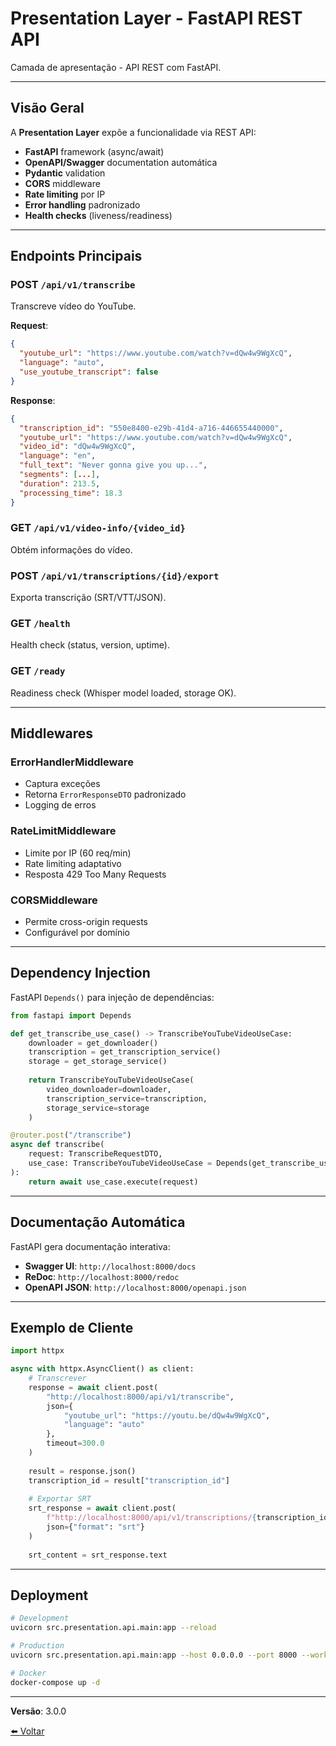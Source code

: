 # Presentation Layer - FastAPI REST API

Camada de apresentação - API REST com FastAPI.

---

## Visão Geral

A **Presentation Layer** expõe a funcionalidade via REST API:
- **FastAPI** framework (async/await)
- **OpenAPI/Swagger** documentation automática
- **Pydantic** validation
- **CORS** middleware
- **Rate limiting** por IP
- **Error handling** padronizado
- **Health checks** (liveness/readiness)

---

## Endpoints Principais

### POST `/api/v1/transcribe`
Transcreve vídeo do YouTube.

**Request**:
```json
{
  "youtube_url": "https://www.youtube.com/watch?v=dQw4w9WgXcQ",
  "language": "auto",
  "use_youtube_transcript": false
}
```

**Response**:
```json
{
  "transcription_id": "550e8400-e29b-41d4-a716-446655440000",
  "youtube_url": "https://www.youtube.com/watch?v=dQw4w9WgXcQ",
  "video_id": "dQw4w9WgXcQ",
  "language": "en",
  "full_text": "Never gonna give you up...",
  "segments": [...],
  "duration": 213.5,
  "processing_time": 18.3
}
```

### GET `/api/v1/video-info/{video_id}`
Obtém informações do vídeo.

### POST `/api/v1/transcriptions/{id}/export`
Exporta transcrição (SRT/VTT/JSON).

### GET `/health`
Health check (status, version, uptime).

### GET `/ready`
Readiness check (Whisper model loaded, storage OK).

---

## Middlewares

### ErrorHandlerMiddleware
- Captura exceções
- Retorna `ErrorResponseDTO` padronizado
- Logging de erros

### RateLimitMiddleware
- Limite por IP (60 req/min)
- Rate limiting adaptativo
- Resposta 429 Too Many Requests

### CORSMiddleware
- Permite cross-origin requests
- Configurável por domínio

---

## Dependency Injection

FastAPI `Depends()` para injeção de dependências:

```python
from fastapi import Depends

def get_transcribe_use_case() -> TranscribeYouTubeVideoUseCase:
    downloader = get_downloader()
    transcription = get_transcription_service()
    storage = get_storage_service()
    
    return TranscribeYouTubeVideoUseCase(
        video_downloader=downloader,
        transcription_service=transcription,
        storage_service=storage
    )

@router.post("/transcribe")
async def transcribe(
    request: TranscribeRequestDTO,
    use_case: TranscribeYouTubeVideoUseCase = Depends(get_transcribe_use_case)
):
    return await use_case.execute(request)
```

---

## Documentação Automática

FastAPI gera documentação interativa:

- **Swagger UI**: `http://localhost:8000/docs`
- **ReDoc**: `http://localhost:8000/redoc`
- **OpenAPI JSON**: `http://localhost:8000/openapi.json`

---

## Exemplo de Cliente

```python
import httpx

async with httpx.AsyncClient() as client:
    # Transcrever
    response = await client.post(
        "http://localhost:8000/api/v1/transcribe",
        json={
            "youtube_url": "https://youtu.be/dQw4w9WgXcQ",
            "language": "auto"
        },
        timeout=300.0
    )
    
    result = response.json()
    transcription_id = result["transcription_id"]
    
    # Exportar SRT
    srt_response = await client.post(
        f"http://localhost:8000/api/v1/transcriptions/{transcription_id}/export",
        json={"format": "srt"}
    )
    
    srt_content = srt_response.text
```

---

## Deployment

```bash
# Development
uvicorn src.presentation.api.main:app --reload

# Production
uvicorn src.presentation.api.main:app --host 0.0.0.0 --port 8000 --workers 4

# Docker
docker-compose up -d
```

---

**Versão**: 3.0.0

[⬅️ Voltar](../README.md)

